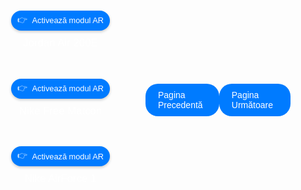 <!DOCTYPE html>
<html lang="en">
<head>
    <meta charset="UTF-8">
    <meta name="viewport" content="width=device-width, initial-scale=1.0">
    <title>Modele AR Optimizate</title>
    <script type="module" src="https://unpkg.com/@google/model-viewer"></script>
    <style>
        body {
            margin: 0;
            padding: 0;
            font-family: Arial, sans-serif;
            background-image: url('bkgd.jpg'); 
            background-size: cover; 
            background-position: center; 
            display: flex;
            justify-content: center;
            align-items: center;
            height: 100vh;
        }
        .model-container {
            display: flex;
            flex-direction: row; 
            align-items: center;
            justify-content: center; 
            flex-wrap: wrap; 
            width: 100%; 
            max-width: 400px; 
        }
        .model-section {
            margin: 10px;
            text-align: center; 
        }
        model-viewer {
            width: 200px; 
            height: 200px; 
            margin: 0 auto; 
        }
        .ar-button {
            display: flex;
            align-items: center;
            justify-content: center;
            margin: 10px auto;
            padding: 5px 10px;
            font-size: 0.8rem;
            cursor: pointer;
            background-color: #007BFF;
            border: none;
            border-radius: 20px;
            color: white;
            box-shadow: 0 2px 4px rgba(0, 0, 0, 0.2);
            transition: background-color 0.3s, box-shadow 0.3s;
        }
        .ar-button:hover {
            background-color: #0056b3;
            box-shadow: 0 4px 8px rgba(0, 0, 0, 0.3);
        }
        .ar-button:before {
            content: '👉';
            display: inline-block;
            margin-right: 8px;
            animation: levitate 0.5s ease-in-out infinite alternate;
        }
        @keyframes levitate {
            from { transform: translateY(0); }
            to { transform: translateY(-5px); }
        }
        p {
            margin-top: 10px; 
            color: #FFFFFF; 
            font-size: 1.2em; 
        }
        .navigation-links {
            display: flex;
            justify-content: space-around;
            width: 100%;
            padding: 20px;
        }
        .navigation-link {
            text-decoration: none;
            color: white;
            background-color: #007BFF;
            padding: 10px 20px;
            border-radius: 20px;
            transition: background-color 0.3s;
        }
        .navigation-link:hover {
            background-color: #0056b3;
        }
    </style>
</head>
<body>

<div class="model-container">
    <div class="model-section">
        <model-viewer 
            src="jordan.glb" 
            ios-src="jordan.usdz" 
            ar 
            ar-modes="webxr scene-viewer quick-look" 
            camera-controls 
            auto-rotate 
            environment-image="neutral" 
            shadow-intensity="1"
            min-camera-orbit="auto 0deg 0deg" 
            max-camera-orbit="auto 80deg auto">
            <button slot="ar-button" class="ar-button">Activează modul AR</button>
        </model-viewer>
        <p>Jordan Air 200E</p>
    </div>
    <div class="model-section">
        <model-viewer 
            src="adidas.glb" 
            ios-src="adidas.usdz" 
            ar 
            ar-modes="webxr scene-viewer quick-look" 
            camera-controls 
            auto-rotate 
            environment-image="neutral" 
            shadow-intensity="1"
            min-camera-orbit="auto 0deg 0deg" 
            max-camera-orbit="auto 80deg auto">
            <button slot="ar-button" class="ar-button">Activează modul AR</button>
        </model-viewer>
        <p>Nike Free Matcon</p> <!-- Am corectat descrierea -->
    </div>
    <div class="model-section">
        <model-viewer 
            src="nike.glb" 
            ios-src="nike.usdz" 
            ar 
            ar-modes="webxr scene-viewer quick-look" 
            camera-controls 
            auto-rotate 
            environment-image="neutral" 
            shadow-intensity="1"
            min-camera-orbit="auto 0deg 0deg" 
            max-camera-orbit="auto 80deg auto">
            <button slot="ar-button" class="ar-button">Activează modul AR</button>
        </model-viewer>
        <p>Nike AirForce 1</p>
    </div>
</div>

<div class="navigation-links">
    <a href="https://augmentedrealityweb.github.io/produse2/" class="navigation-link">Pagina Precedentă</a>
    <a href="https://augmentedrealityweb.github.io/produse2/" class="navigation-link">Pagina Următoare</a>
</div>

</body>
</html>
